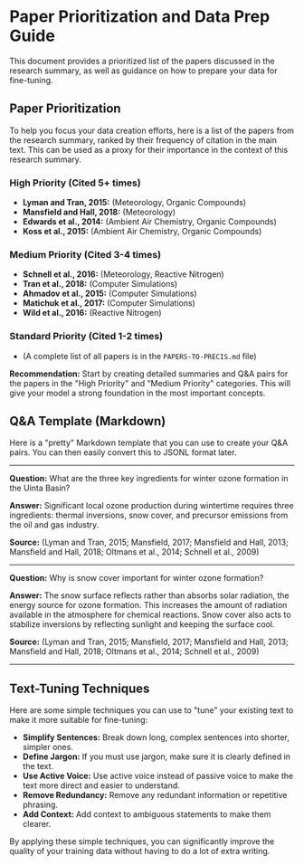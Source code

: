 # Paper Prioritization and Data Prep Guide

This document provides a prioritized list of the papers discussed in the research summary, as well as guidance on how to prepare your data for fine-tuning.

## Paper Prioritization

To help you focus your data creation efforts, here is a list of the papers from the research summary, ranked by their frequency of citation in the main text. This can be used as a proxy for their importance in the context of this research summary.

### High Priority (Cited 5+ times)

*   **Lyman and Tran, 2015:** (Meteorology, Organic Compounds)
*   **Mansfield and Hall, 2018:** (Meteorology)
*   **Edwards et al., 2014:** (Ambient Air Chemistry, Organic Compounds)
*   **Koss et al., 2015:** (Ambient Air Chemistry, Organic Compounds)

### Medium Priority (Cited 3-4 times)

*   **Schnell et al., 2016:** (Meteorology, Reactive Nitrogen)
*   **Tran et al., 2018:** (Computer Simulations)
*   **Ahmadov et al., 2015:** (Computer Simulations)
*   **Matichuk et al., 2017:** (Computer Simulations)
*   **Wild et al., 2016:** (Reactive Nitrogen)

### Standard Priority (Cited 1-2 times)

*   (A complete list of all papers is in the `PAPERS-TO-PRECIS.md` file)

**Recommendation:** Start by creating detailed summaries and Q&A pairs for the papers in the "High Priority" and "Medium Priority" categories. This will give your model a strong foundation in the most important concepts.

## Q&A Template (Markdown)

Here is a "pretty" Markdown template that you can use to create your Q&A pairs. You can then easily convert this to JSONL format later.

---

**Question:** What are the three key ingredients for winter ozone formation in the Uinta Basin?

**Answer:** Significant local ozone production during wintertime requires three ingredients: thermal inversions, snow cover, and precursor emissions from the oil and gas industry.

**Source:** (Lyman and Tran, 2015; Mansfield, 2017; Mansfield and Hall, 2013; Mansfield and Hall, 2018; Oltmans et al., 2014; Schnell et al., 2009)

---

**Question:** Why is snow cover important for winter ozone formation?

**Answer:** The snow surface reflects rather than absorbs solar radiation, the energy source for ozone formation. This increases the amount of radiation available in the atmosphere for chemical reactions. Snow cover also acts to stabilize inversions by reflecting sunlight and keeping the surface cool.

**Source:** (Lyman and Tran, 2015; Mansfield, 2017; Mansfield and Hall, 2013; Mansfield and Hall, 2018; Oltmans et al., 2014; Schnell et al., 2009)

---

## Text-Tuning Techniques

Here are some simple techniques you can use to "tune" your existing text to make it more suitable for fine-tuning:

*   **Simplify Sentences:** Break down long, complex sentences into shorter, simpler ones.
*   **Define Jargon:** If you must use jargon, make sure it is clearly defined in the text.
*   **Use Active Voice:** Use active voice instead of passive voice to make the text more direct and easier to understand.
*   **Remove Redundancy:** Remove any redundant information or repetitive phrasing.
*   **Add Context:** Add context to ambiguous statements to make them clearer.

By applying these simple techniques, you can significantly improve the quality of your training data without having to do a lot of extra writing.
